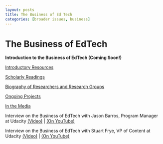 ```yaml
---
layout: posts
title: The Business of Ed Tech
categories: [broader issues, business]
---
```


# The Business of EdTech


__Introduction to the Business of EdTech (Coming Soon!)__

[Introductory Resources](./Introduction.html)

[Scholarly Readings](./BI_Business_AcademicPapers.html)

[Biography of Researchers and Research Groups](./BI_Business_Bios.html)

[Ongoing Projects](./BI_Business_OngoingProjects.html)

[In the Media](./BI_Business_ItM.html)

Interview on the Business of EdTech with Jason Barros, Program Manager at Udacity [(Video)](https://www.udacity.com/course/viewer#%21/c-ud915/l-4914928543/m-4904029517) | [(On YouTube)](https://www.youtube.com/watch?v=BzKgCgu4CUs)

Interview on the Business of EdTech with Stuart Frye, VP of Content at Udacity [(Video)](https://www.udacity.com/course/viewer#%21/c-ud915/l-4914928543/m-4968338794) | [(On YouTube)](https://www.youtube.com/watch?v=yJ0DXtB_rX0)
